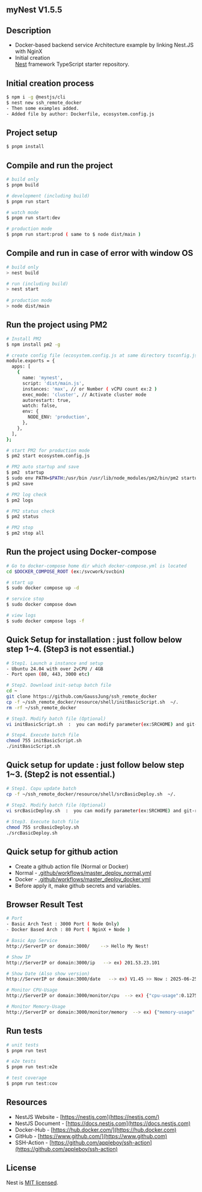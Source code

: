 ## myNest  V1.5.5

## Description
- Docker-based backend service Architecture example by linking Nest.JS with NginX  
- Initial creation  
[Nest](https://github.com/nestjs/nest) framework TypeScript starter repository.

## Initial creation process  
```bash
$ npm i -g @nestjs/cli 
$ nest new ssh_remote_docker 
- Then some examples added.   
- Added file by author: Dockerfile, ecosystem.config.js   
```

## Project setup

```bash
$ pnpm install
```

## Compile and run the project  

```bash
# build only 
$ pnpm build 

# development (including build)
$ pnpm run start  

# watch mode
$ pnpm run start:dev

# production mode
$ pnpm run start:prod ( same to $ node dist/main )
```

## Compile and run in case of error with window OS   
```bash
# build only 
> nest build 

# run (including build)
> nest start  
 
# production mode
> node dist/main
```

## Run the project using PM2 
```bash
# Install PM2
$ npm install pm2 -g  

# create config file (ecosystem.config.js at same directory tsconfig.js )  
module.exports = {
  apps: [
    {
      name: 'mynest',
      script: 'dist/main.js',
      instances: 'max', // or Number ( vCPU count ex:2 )
      exec_mode: 'cluster', // Activate cluster mode
      autorestart: true,
      watch: false,
      env: {
        NODE_ENV: 'production',
      },
    },
  ],
};

# start PM2 for production mode 
$ pm2 start ecosystem.config.js

# PM2 auto startup and save  
$ pm2  startup  
$ sudo env PATH=$PATH:/usr/bin /usr/lib/node_modules/pm2/bin/pm2 startup systemd -u ubuntu --hp /home/ubuntu
$ pm2 save

# PM2 log check 
$ pm2 logs  

# PM2 status check 
$ pm2 status

# PM2 stop 
$ pm2 stop all 
```

## Run the project using Docker-compose 
```bash
# Go to docker-compose home dir which docker-compose.yml is located
cd $DOCKER_COMPOSE_ROOT (ex:/svcwork/svcbin)

# start up
$ sudo docker compose up -d 

# service stop 
$ sudo docker compose down  

# view logs 
$ sudo docker compose logs -f 
```

## Quick Setup for installation : just follow below step 1~4. (Step3 is not essential.)
```bash
# Step1. Launch a instance and setup
- Ubuntu 24.04 with over 2vCPU / 4GB 
- Port open (80, 443, 3000 etc) 

# Step2. Download init-setup batch file 
cd ~ 
git clone https://github.com/GaussJung/ssh_remote_docker
cp -f ~/ssh_remote_docker/resource/shell/initBasicScript.sh  ~/. 
rm -rf ~/ssh_remote_docker

# Step3. Modify batch file (Optional)
vi initBasicScript.sh  :  you can modify parameter(ex:SRCHOME) and git-repository. 

# Step4. Execute batch file 
chmod 755 initBasicScript.sh 
./initBasicScript.sh
```

## Quick setup for update : just follow below step 1~3. (Step2 is not essential.)  
```bash
# Step1. Copu update batch 
cp -f ~/ssh_remote_docker/resource/shell/srcBasicDeploy.sh  ~/.  
 
# Step2. Modify batch file (Optional)
vi srcBasicDeploy.sh  :  you can modify parameter(ex:SRCHOME) and git-repository. 

# Step3. Execute batch file 
chmod 755 srcBasicDeploy.sh 
./srcBasicDeploy.sh 
```

## Quick setup for github action 
- Create a github action file (Normal or Docker) 
- Normal - [.github/workflows/master_deploy_normal.yml](resource/sample_action/master_deploy_normal.yml)   
- Docker - [.github/workflows/master_deploy_docker.yml](resource/sample_action/master_deploy_docker.yml)   
- Before apply it, make github secrets and variables.        
 
## Browser Result Test   
```bash
# Port 
- Basic Arch Test : 3000 Port ( Node Only)
- Docker Based Arch : 80 Port ( NginX + Node ) 

# Basic App Service 
http://ServerIP or domain:3000/    --> Hello My Nest!    

# Show IP 
http://ServerIP or domain:3000/ip   --> ex) 201.53.23.101 

# Show Date (Also show version)
http://ServerIP or domain:3000/date   --> ex) V1.45 >> Now : 2025-06-25T05:48:32.363Z

# Monitor CPU-Usage 
http://ServerIP or domain:3000/monitor/cpu  --> ex) {"cpu-usage":0.12758333333333333}

# Monitor Memory-Usage 
http://ServerIP or domain:3000/monitor/memory  --> ex) {"memory-usage":0.9039504415152291}

```

## Run tests
```bash
# unit tests
$ pnpm run test

# e2e tests
$ pnpm run test:e2e

# test coverage
$ pnpm run test:cov
```

## Resources
- NestJS Website - [https://nestjs.com](https://nestjs.com/)
- NestJS Document -  [https://docs.nestjs.com](https://docs.nestjs.com) 
- Docker-Hub - [https://hub.docker.com/](https://hub.docker.com)
- GitHub - [https://www.github.com/](https://www.github.com)
- SSH-Action - [https://github.com/appleboy/ssh-action](https://github.com/appleboy/ssh-action)
   
## License
Nest is [MIT licensed](https://github.com/nestjs/nest/blob/master/LICENSE).
